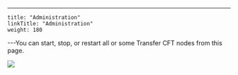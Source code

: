 ---
    title: "Administration"
    linkTitle: "Administration"
    weight: 180
---You can start, stop, or restart all or some Transfer CFT nodes from this page.

![](/Images/TransferCFT/administration.png)
